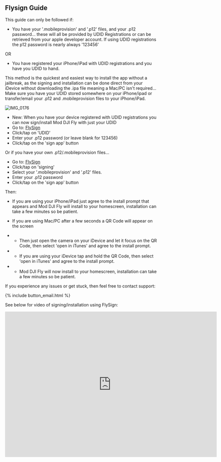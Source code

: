 ## Flysign Guide

This guide can only be followed if:

* You have your '.mobileprovision' and '.p12' files, and your .p12 password... these will all be provided by UDID Registrations or can be retrieved from your apple developer account. If using UDID registrations the p12 password is nearly always '123456'

OR

* You have registered your iPhone/iPad with UDID registrations and you have you UDID to hand. 


This method is the quickest and easiest way to install the app without a jailbreak, as the signing and installation can be done direct from your iDevice without downloading the .ipa file meaning a Mac/PC isn't required... Make sure you have your UDID stored somewhere on your iPhone/ipad or transfer/email your .p12 and .mobileprovision files to your iPhone/iPad.


![IMG_0176](https://user-images.githubusercontent.com/2493592/115844922-3a58ca80-a418-11eb-87bb-016da4119137.jpg)


* New: When you have your device registered with UDID registrations you can now sign/install Mod DJI Fly with just your UDID 
* Go to: [FlySign](https://flysign.ddns.net)
* Click/tap on 'UDID'
* Enter your .p12 password (or leave blank for 123456)
* Click/tap on the 'sign app' button

Or if you have your own .p12/.mobileprovision files...

* Go to: [FlySign](https://flysign.ddns.net)
* Click/tap on 'signing'
* Select your '.mobileprovision' and '.p12' files.
* Enter your .p12 password
* Click/tap on the 'sign app' button


Then:

* If you are using your iPhone/iPad just agree to the install prompt that appears and Mod DJI Fly will install to your homescreen, installation can take a few minutes so be patient.


* If you are using Mac/PC after a few seconds a QR Code will appear on the screen
* * Then just open the camera on your iDevice and let it focus on the QR Code, then select 'open in iTunes' and agree to the install prompt.
* * If you are using your iDevice tap and hold the QR Code, then select 'open in iTunes' and agree to the install prompt.
* * Mod DJI Fly will now install to your homescreen, installation can take a few minutes so be patient.

If you experience any issues or get stuck, then feel free to contact support:

{% include button_email.html %}

See below for video of signing/installation using FlySign:

<div class="embed-container">
     <iframe width="700" height="480" src="https://www.youtube.com/embed/Z0mQE90xPa4?rel=0" title="YouTube video player" frameborder="0" allow="accelerometer; autoplay; clipboard-write; encrypted-media; gyroscope; picture-in-picture" allowfullscreen></iframe>
</div>

